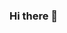 ### Hi there 👋

<!--
**shailendra-singh-dev/shailendra-singh-dev** is a ✨ _special_ ✨ repository because its `README.md` (this file) appears on your GitHub profile.

Here are some ideas to get you started:

- 🔭 I’m currently working on Automotive projects for one of the renowed companies.
- 🌱 I’m currently learning kotlin advanced level, expert in Java,C,Android. 
- 👯 I’m looking to collaborate on AOSP projects.
- 🤔 I’m looking for help with someone who can 
- 💬 Ask me about any support needed to develop topniche technology related features.
- 📫 How to reach me: +1-8047245506, +91-9886728081

-->
